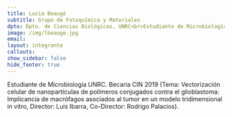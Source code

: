 ```yaml
---
title: Lucia Beaugé
subtitle: Grupo de Fotoquímica y Materiales
dpto: Dpto. de Ciencias Biológicas, UNRC<br>Estudiante de Microbiología
image: /img/lbeauge.jpg 
email: 
layout: integrante
callouts:
show_sidebar: false
hide_footer: true
---
```


Estudiante de Microbiología UNRC. Becaria CIN 2019 (Tema: Vectorización celular de nanopartículas de polímeros conjugados contra el glioblastoma: Implicancia de macrófagos asociados al tumor en un modelo tridimensional in vitro, Director: Luis Ibarra, Co-Director: Rodrigo Palacios).
